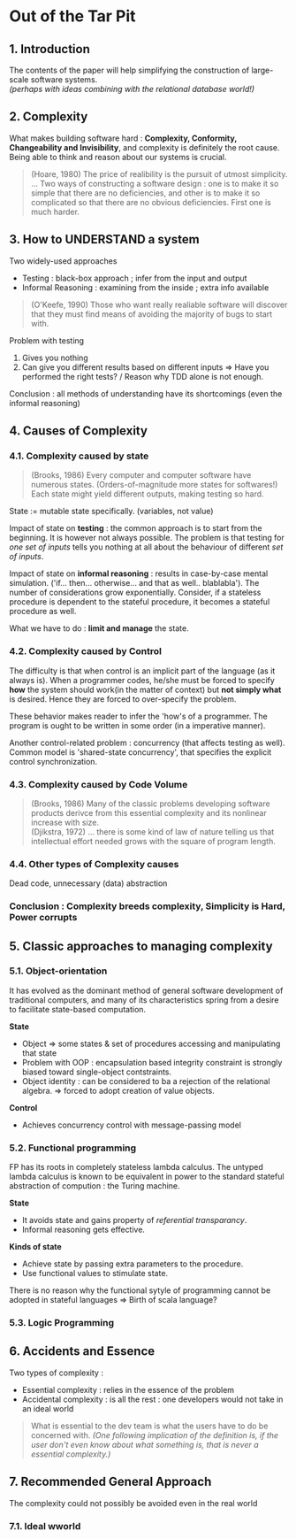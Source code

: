 # Out of the Tar Pit


## 1. Introduction 

The contents of the paper will help simplifying the construction of large-scale software systems.   
*(perhaps with ideas combining with the relational database world!)*


## 2. Complexity

What makes building software hard : **Complexity, Conformity, Changeability and Invisibility**, and complexity is definitely the root cause. Being able to think and reason about our systems is crucial. 

> (Hoare, 1980) The price of realibility is the pursuit of utmost simplicity. ... Two ways of constructing a software design : one is to make it so simple that there are no deficiencies, and other is to make it so complicated so that there are no obvious deficiencies. First one is much harder.


## 3. How to UNDERSTAND a system

Two widely-used approaches
- Testing : black-box approach ; infer from the input and output
- Informal Reasoning : examining from the inside ; extra info available

> (O'Keefe, 1990) Those who want really realiable software will discover that they must find means of avoiding the majority of bugs to start with.

Problem with testing
1. Gives you nothing
2. Can give you different results based on different inputs
=> Have you performed the right tests? / Reason why TDD alone is not enough.

Conclusion : all methods of understanding have its shortcomings (even the informal reasoning)


## 4. Causes of Complexity

### 4.1. Complexity caused by state

> (Brooks, 1986) Every computer and computer software have numerous states. (Orders-of-magnitude more states for softwares!) Each state might yield different outputs, making testing so hard.

State := mutable state specifically. (variables, not value)

Impact of state on **testing** : the common approach is to start from the beginning. It is however not always possible. The problem is that testing for *one set of inputs* tells you nothing at all about the behaviour of different *set of inputs*.

Impact of state on **informal reasoning** : results in case-by-case mental simulation. ('if... then... otherwise... and that as well.. blablabla'). The number of considerations grow exponentially. Consider, if a stateless procedure is dependent to the stateful procedure, it becomes a stateful procedure as well.

What we have to do : **limit and manage** the state.

### 4.2. Complexity caused by Control

The difficulty is that when control is an implicit part of the language (as it always is). When a programmer codes, he/she must be forced to specify **how** the system should work(in the matter of context) but **not simply what** is desired. Hence they are forced to over-specify the problem. 

These behavior makes reader to infer the 'how's of a programmer. The program is ought to be written in some order (in a imperative manner).

Another control-related problem : concurrency (that affects testing as well). Common model is 'shared-state concurrency', that specifies the explicit control synchronization.

### 4.3. Complexity caused by Code Volume

> (Brooks, 1986) Many of the classic problems developing software products derivce from this essential complexity and its nonlinear increase with size.  
> (Djikstra, 1972) ... there is some kind of law of nature telling us that intellectual effort needed grows with the square of program length. 

### 4.4. Other types of Complexity causes

Dead code, unnecessary (data) abstraction

### Conclusion : Complexity breeds complexity, Simplicity is Hard, Power corrupts

## 5. Classic approaches to managing complexity

### 5.1. Object-orientation

It has evolved as the dominant method of general software development of traditional computers, and many of its characteristics spring from a desire to facilitate state-based computation.

**State**
- Object => some states & set of procedures accessing and manipulating that state
- Problem with OOP : encapsulation based integrity constraint is strongly biased toward single-object contstraints. 
- Object identity : can be considered to ba a rejection of the relational algebra. => forced to adopt creation of value objects.

**Control**
- Achieves concurrency control with message-passing model

### 5.2. Functional programming

FP has its roots in completely stateless lambda calculus. The untyped lambda calculus is known to be equivalent in power to the standard stateful abstraction of compution : the Turing machine.

**State**
- It avoids state and gains property of *referential transparancy*.
- Informal reasoning gets effective.

**Kinds of state**
- Achieve state by passing extra parameters to the procedure. 
- Use functional values to stimulate state.

There is no reason why the functional sytyle of programming cannot be adopted in stateful languages => Birth of scala language?

### 5.3. Logic Programming


## 6. Accidents and Essence

Two types of complexity :
- Essential complexity : relies in the essence of the problem
- Accidental complexity : is all the rest : one developers would not take in an ideal world

> What is essential to the dev team is what the users have to do be concerned with.
*(One following implication of the definition is, if the user don't even know about what something is, that is never a essential complexity.)*

 
## 7. Recommended General Approach

The complexity could not possibly be avoided even in the real world

### 7.1. Ideal wworld

### 
